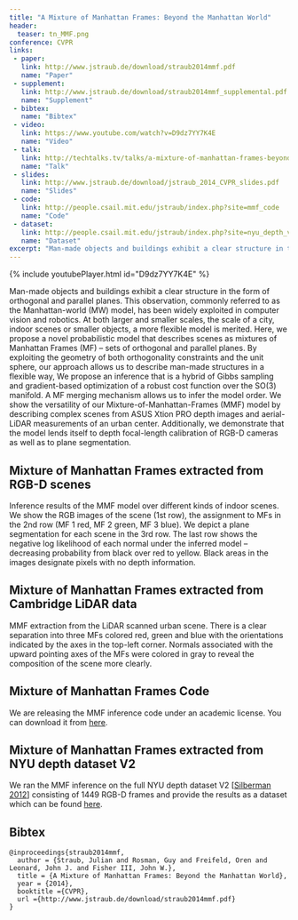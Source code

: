 ```yaml
---
title: "A Mixture of Manhattan Frames: Beyond the Manhattan World"
header:
  teaser: tn_MMF.png
conference: CVPR
links: 
 - paper: 
   link: http://www.jstraub.de/download/straub2014mmf.pdf
   name: "Paper"
 - supplement: 
   link: http://www.jstraub.de/download/straub2014mmf_supplemental.pdf
   name: "Supplement"
 - bibtex: 
   name: "Bibtex"
 - video: 
   link: https://www.youtube.com/watch?v=D9dz7YY7K4E
   name: "Video"
 - talk: 
   link: http://techtalks.tv/talks/a-mixture-of-manhattan-frames-beyond-the-manhattan-world/60355/
   name: "Talk"
 - slides: 
   link: http://www.jstraub.de/download/jstraub_2014_CVPR_slides.pdf
   name: "Slides"
 - code: 
   link: http://people.csail.mit.edu/jstraub/index.php?site=mmf_code
   name: "Code"
 - dataset: 
   link: http://people.csail.mit.edu/jstraub/index.php?site=nyu_depth_v2_mmf
   name: "Dataset"
excerpt: "Man-made objects and buildings exhibit a clear structure in the form of orthogonal and parallel planes. This observation, commonly referred to as the Manhattan-world (MW) model, has been widely exploited in computer vision and robotics. At both larger and smaller scales, the scale of a city, indoor scenes or smaller objects, a more flexible model is merited. Here, we propose a novel probabilistic model that describes scenes as mixtures of Manhattan Frames (MF) - sets of orthogonal and parallel planes."
---
```


{% include youtubePlayer.html id="D9dz7YY7K4E" %}

Man-made objects and buildings exhibit a clear structure in the form of
orthogonal and parallel planes. This observation, commonly referred to
as the Manhattan-world (MW) model, has been widely exploited in
computer vision and robotics. At both larger and smaller scales, the
scale of a city, indoor scenes or smaller objects, a more flexible
model is merited. Here, we propose a novel probabilistic model that
describes scenes as mixtures of Manhattan Frames (MF) – sets of
orthogonal and parallel planes. By exploiting the geometry of both
orthogonality constraints and the unit sphere, our approach allows us
to describe man-made structures in a flexible way, We propose an
inference that is a hybrid of Gibbs sampling and gradient-based
optimization of a robust cost function over the SO(3) manifold. A MF
merging mechanism allows us to infer the model order. We show the
versatility of our Mixture-of-Manhattan-Frames (MMF) model by
describing complex scenes from ASUS Xtion PRO depth images and
aerial-LiDAR measurements of an urban center. Additionally, we
demonstrate that the model lends itself to depth focal-length
calibration of RGB-D cameras as well as to plane segmentation.

##  Mixture of Manhattan Frames extracted from RGB-D scenes

Inference results of the MMF model over different kinds of indoor
scenes. We show the RGB images of the scene (1st row), the assignment
to MFs in the 2nd row (MF 1 red, MF 2 green, MF 3 blue). We depict a
plane segmentation for each scene in the 3rd row. The last row shows
the negative log likelihood of each normal under the inferred model –
decreasing probability from black over red to yellow. Black areas in
the images designate pixels with no depth information.

## Mixture of Manhattan Frames extracted from Cambridge LiDAR data

MMF extraction from the LiDAR scanned urban scene. There is a clear
separation into three MFs colored red, green and blue with the
orientations indicated by the axes in the top-left corner. Normals
associated with the upward pointing axes of the MFs were colored in
gray to reveal the composition of the scene more clearly.

## Mixture of Manhattan Frames Code

We are releasing the MMF inference code under an academic license. You
can download it from
[here](http://people.csail.mit.edu/jstraub/index.php?site=mmf_code).

## Mixture of Manhattan Frames extracted from NYU depth dataset V2

We ran the MMF inference on the full NYU depth dataset V2 [[Silberman
2012](http://cs.nyu.edu/~silberman/datasets/nyu_depth_v2.html)]
consisting of 1449 RGB-D frames and provide the results as a dataset
which can be found
[here](http://people.csail.mit.edu/jstraub/index.php?site=nyu_depth_v2_mmf).

## Bibtex <a id="bibtex"></a>
```
@inproceedings{straub2014mmf,
  author = {Straub, Julian and Rosman, Guy and Freifeld, Oren and Leonard, John J. and Fisher III, John W.},
  title = {A Mixture of Manhattan Frames: Beyond the Manhattan World},
  year = {2014},
  booktitle ={CVPR},
  url ={http://www.jstraub.de/download/straub2014mmf.pdf}
}
```
